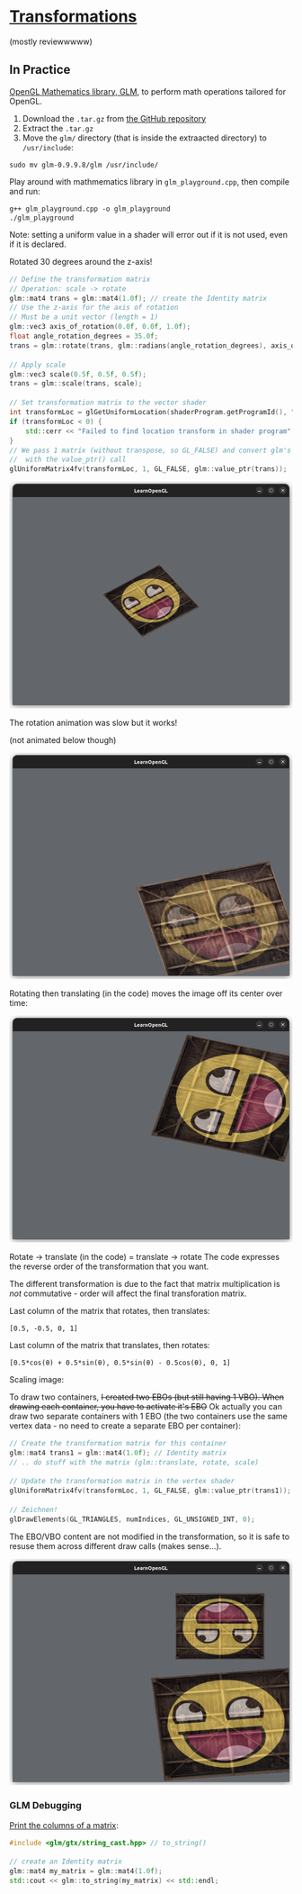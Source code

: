 # [Transformations](https://learnopengl.com/Getting-started/Transformations)

(mostly reviewwwww)

## In Practice

[OpenGL Mathematics library, GLM](https://glm.g-truc.net/0.9.9/index.html), to perform math operations tailored for OpenGL.

1. Download the `.tar.gz` from [the GitHub repository](https://github.com/g-truc/glm/tags)
2. Extract the `.tar.gz`
3. Move the `glm/` directory (that is inside the extraacted directory) to `/usr/include`:
```
sudo mv glm-0.9.9.8/glm /usr/include/
```

Play around with mathmematics library in `glm_playground.cpp`, then compile and run:
```
g++ glm_playground.cpp -o glm_playground
./glm_playground
```

Note: setting a uniform value in a shader will error out if it is not used, even if it is declared.

Rotated 30 degrees around the z-axis!
```cpp
// Define the transformation matrix
// Operation: scale -> rotate
glm::mat4 trans = glm::mat4(1.0f); // create the Identity matrix
// Use the z-axis for the axis of rotation
// Must be a unit vector (length = 1)
glm::vec3 axis_of_rotation(0.0f, 0.0f, 1.0f);
float angle_rotation_degrees = 35.0f;
trans = glm::rotate(trans, glm::radians(angle_rotation_degrees), axis_of_rotation);

// Apply scale
glm::vec3 scale(0.5f, 0.5f, 0.5f);
trans = glm::scale(trans, scale);

// Set transformation matrix to the vector shader
int transformLoc = glGetUniformLocation(shaderProgram.getProgramId(), "transform");
if (transformLoc < 0) {
    std::cerr << "Failed to find location transform in shader program" << std::endl;
}
// We pass 1 matrix (without transpose, so GL_FALSE) and convert glm's data format to OpenGL's
//  with the value_ptr() call
glUniformMatrix4fv(transformLoc, 1, GL_FALSE, glm::value_ptr(trans));
```

![Rotate 30 degrees](images/rotate-30-degrees.png)

The rotation animation was slow but it works!

(not animated below though)

![Rotate animation](images/rotation-animation.png)

Rotating then translating (in the code) moves the image off its center over time:

![Rotate then translate](images/rotate-then-translate.png)

Rotate -> translate (in the code) = translate -> rotate
The code expresses the reverse order of the transformation that you want.

The different transformation is due to the fact that matrix multiplication is *not* commutative - order will affect the final transforation matrix.

Last column of the matrix that rotates, then translates:
```
[0.5, -0.5, 0, 1]
```

Last column of the matrix that translates, then rotates:
```
[0.5*cos(θ) + 0.5*sin(θ), 0.5*sin(θ) - 0.5cos(θ), 0, 1]
```

Scaling image:


To draw two containers, ~~I created two EBOs (but still having 1 VBO). When drawing each container, you have to activate it's EBO~~ Ok actually you can draw two separate containers with 1 EBO (the two containers use the same vertex data - no need to create a separate EBO per container):
```cpp
// Create the transformation matrix for this container
glm::mat4 trans1 = glm::mat4(1.0f); // Identity matrix
// .. do stuff with the matrix (glm::translate, rotate, scale)

// Update the transformation matrix in the vertex shader
glUniformMatrix4fv(transformLoc, 1, GL_FALSE, glm::value_ptr(trans1));

// Zeichnen!
glDrawElements(GL_TRIANGLES, numIndices, GL_UNSIGNED_INT, 0);
```

The EBO/VBO content are not modified in the transformation, so it is safe to resuse them across different draw calls (makes sense...).

![Scaling image](images/scaling.png)

### GLM Debugging

[Print the columns of a matrix](https://gist.github.com/donaldmunro/38841d72c65a1c32f2bf83a4a00a2c9a):

```cpp
#include <glm/gtx/string_cast.hpp> // to_string()

// create an Identity matrix
glm::mat4 my_matrix = glm::mat4(1.0f);
std::cout << glm::to_string(my_matrix) << std::endl; 
```

